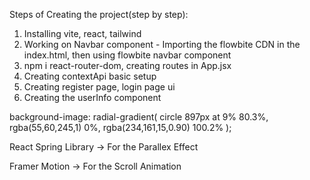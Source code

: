 Steps of Creating the project(step by step):
1. Installing vite, react, tailwind
2. Working on Navbar component - Importing the flowbite CDN in the index.html, then using flowbite navbar component
3. npm i react-router-dom, creating routes in App.jsx
4. Creating contextApi basic setup
5. Creating register page, login page ui
6. Creating the userInfo component


background-image: radial-gradient( circle 897px at 9% 80.3%,  rgba(55,60,245,1) 0%, rgba(234,161,15,0.90) 100.2% );








<!-- React Spring Library -->
React Spring Library -> For the Parallex Effect

<!-- Framer Motion -->
Framer Motion -> For the Scroll Animation